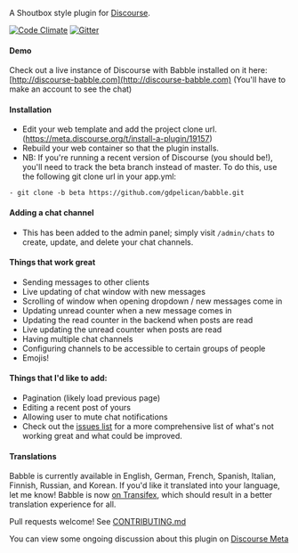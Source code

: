 A Shoutbox style plugin for [Discourse](http://discourse.org).

[![Code Climate](https://codeclimate.com/github/gdpelican/babble/badges/gpa.svg)](https://codeclimate.com/github/gdpelican/babble)
[![Gitter](https://img.shields.io/badge/GITTER-join%20chat-green.svg)](https://gitter.im/gdpelican/babble)

#### Demo

Check out a live instance of Discourse with Babble installed on it here: [http://discourse-babble.com](http://discourse-babble.com)
(You'll have to make an account to see the chat)

#### Installation
 - Edit your web template and add the project clone url. (https://meta.discourse.org/t/install-a-plugin/19157)
 - Rebuild your web container so that the plugin installs.
 - NB: If you're running a recent version of Discourse (you should be!), you'll need to track the beta branch instead of master. To do this, use the following git clone url in your app.yml:
 
 ```
 - git clone -b beta https://github.com/gdpelican/babble.git
 ```

#### Adding a chat channel
 - This has been added to the admin panel; simply visit `/admin/chats` to create, update, and delete your chat channels.

#### Things that work great
- Sending messages to other clients
- Live updating of chat window with new messages
- Scrolling of window when opening dropdown / new messages come in
- Updating unread counter when a new message comes in
- Updating the read counter in the backend when posts are read
- Live updating the unread counter when posts are read
- Having multiple chat channels
- Configuring channels to be accessible to certain groups of people
- Emojis!

#### Things that I'd like to add:
- Pagination (likely load previous page)
- Editing a recent post of yours
- Allowing user to mute chat notifications
- Check out the [issues list](http://github.com/gdpelican/babble/issues) for a more comprehensive list of what's not working great and what could be improved.

#### Translations

Babble is currently available in English, German, French, Spanish, Italian, Finnish, Russian, and Korean.
If you'd like it translated into your language, let me know! Babble is now [on Transifex](http://transifex.com/babble/babble), which should result in a better translation experience for all.

Pull requests welcome! See [CONTRIBUTING.md](./CONTRIBUTING.md)

You can view some ongoing discussion about this plugin on [Discourse Meta](https://meta.discourse.org/t/babble-a-chat-plugin/31753)
